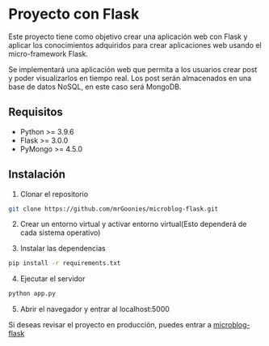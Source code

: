 # Proyecto con Flask

Este proyecto tiene como objetivo crear una aplicación web con Flask y aplicar los conocimientos adquiridos para crear aplicaciones web usando el micro-framework Flask.

Se implementará una aplicación web que permita a los usuarios crear post y poder visualizarlos en tiempo real. Los post serán almacenados en una base de datos NoSQL, en este caso será MongoDB.

## Requisitos
- Python >= 3.9.6
- Flask >= 3.0.0
- PyMongo >= 4.5.0

## Instalación
1. Clonar el repositorio
```bash
git clone https://github.com/mrGoonies/microblog-flask.git
```
2. Crear un entorno virtual y activar entorno virtual(Esto dependerá de cada sistema operativo)

3. Instalar las dependencias
```bash
pip install -r requirements.txt
```
4. Ejecutar el servidor
```bash
python app.py
```
5. Abrir el navegador y entrar al localhost:5000

Si deseas revisar el proyecto en producción, puedes entrar a [microblog-flask](https://microblog-54y3.onrender.com/)
